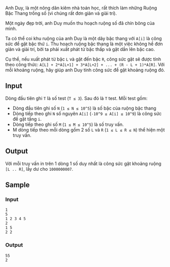Anh Duy, là một nông dân kiêm nhà toán học, rất thích làm những Ruộng Bậc Thang trồng số (vì chúng rất đơn giản và giải trí).

Một ngày đẹp trời, anh Duy muốn thu hoạch ruộng số đã chín bông của mình.

Ta có thể coi khu ruộng của anh Duy là một dãy bậc thang với `A[i]` là công sức để gặt bậc thứ `i`. Thu hoạch ruộng bậc thang là một việc không hề đơn giản và giải trí, bởi ta phải xuất phát từ bậc thấp và gặt dần lên bậc cao.

Cụ thể, nếu xuất phát từ bậc `L` và gặt đến bậc `R`, công sức gặt sẽ được tính theo công thức: `A[L] + 2*A[L+1] + 3*A[L+2] + ... + (R - L + 1)*A[R]`. Với mỗi khoảng ruộng, hãy giúp anh Duy tính công sức để gặt khoảng ruộng đó.

## Input

Dòng đầu tiên ghi `T` là số test (`T ≤ 3`). Sau đó là `T` test. Mỗi test gồm:

 - Dòng đầu tiên ghi số `N` (`1 ≤ N ≤ 10^5`) là số bậc của ruộng bậc thang
 - Dòng tiếp theo ghi `N` số nguyên `A[i]` (`-10^9 ≤ A[i] ≤ 10^9`) là công sức để gặt tầng `i`.
 - Dòng tiếp theo ghi số `M` (`1 ≤ M ≤ 10^5`) là số truy vấn.
 - M dòng tiếp theo mỗi dòng gồm 2 số `L` và `R` (`1 ≤ L ≤ R ≤ N`) thể hiện một truy vấn.

## Output

Với mỗi truy vấn in trên 1 dòng 1 số duy nhất là công sức gặt khoảng ruộng `[L .. R]`, lấy dư cho `1000000007`.
	
## Sample

### Input
```
1
5
1 2 3 4 5
2
1 5
2 2
```

### Output
```
55
2
```
